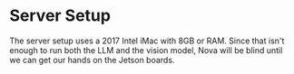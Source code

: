 # Server Setup

The server setup uses a 2017 Intel iMac with 8GB or RAM.
Since that isn't enough to run both the LLM and the vision model, Nova will be blind until we can get our hands on the Jetson boards.